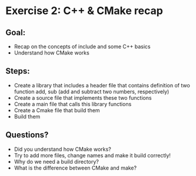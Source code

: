 # Exercise 2: C++ & CMake recap

## Goal:

* Recap on the concepts of include and some C++ basics
* Understand how CMake works



## Steps:

* Create a library that includes a header file that contains definition of two function add, sub (add and subtract two numbers, respectively)
* Create a source file that implements these two functions
* Create a main file that calls this library functions
* Create a Cmake file that build them
* Build them



## Questions?
* Did you understand how CMake works?
* Try to add more files, change names and make it build correctly!
* Why do we need a build directory?
* What is the difference between CMake and make?


